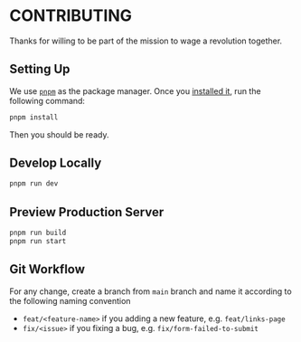 # CONTRIBUTING

Thanks for willing to be part of the mission to wage a revolution together.

## Setting Up

We use [`pnpm`](https://pnpm.io/) as the package manager. Once you [installed it](https://pnpm.io/installation), run the following command:

```bash
pnpm install
```

Then you should be ready.

## Develop Locally

```bash
pnpm run dev
```

## Preview Production Server

```bash
pnpm run build
pnpm run start
```

## Git Workflow

For any change, create a branch from `main` branch and name it according to the following naming convention

- `feat/<feature-name>` if you adding a new feature, e.g. `feat/links-page`
- `fix/<issue>` if you fixing a bug, e.g. `fix/form-failed-to-submit`
